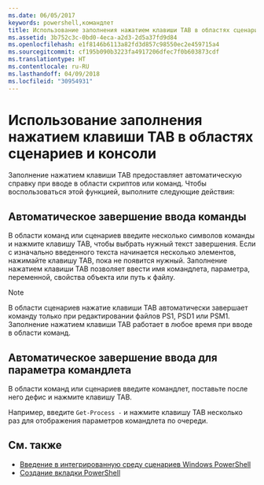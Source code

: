```yaml
---
ms.date: 06/05/2017
keywords: powershell,командлет
title: Использование заполнения нажатием клавиши TAB в областях сценариев и консоли
ms.assetid: 3b752c3c-0bd0-4eca-a2d3-2d5a37fd9d84
ms.openlocfilehash: e1f8146b6113a82fd3d857c98550ec2e459715a4
ms.sourcegitcommit: cf195b090b3223fa4917206dfec7f0b603873cdf
ms.translationtype: HT
ms.contentlocale: ru-RU
ms.lasthandoff: 04/09/2018
ms.locfileid: "30954931"
---
```

# <a name="how-to-use-tab-completion-in-the-script-pane-and-console-pane"></a>Использование заполнения нажатием клавиши TAB в областях сценариев и консоли

Заполнение нажатием клавиши TAB предоставляет автоматическую справку при вводе в области скриптов или команд. Чтобы воспользоваться этой функцией, выполните следующие действия:

## <a name="to-automatically-complete-a-command-entry"></a>Автоматическое завершение ввода команды

В области команд или сценариев введите несколько символов команды и нажмите клавишу TAB, чтобы выбрать нужный текст завершения. Если с изначально введенного текста начинается несколько элементов, нажимайте клавишу TAB, пока не появится нужный. Заполнение нажатием клавиши TAB позволяет ввести имя командлета, параметра, переменной, свойства объекта или путь к файлу.

> [!NOTE]
> В области сценариев нажатие клавиши TAB автоматически завершает команду только при редактировании файлов PS1, PSD1 или PSM1. Заполнение нажатием клавиши TAB работает в любое время при вводе в области команд.

## <a name="to-automatically-complete-a-cmdlet-parameter-entry"></a>Автоматическое завершение ввода для параметра командлета

В области команд или сценариев введите командлет, поставьте после него дефис и нажмите клавишу TAB.

Например, введите `Get-Process -` и нажмите клавишу TAB несколько раз для отображения параметров командлета по очереди.

## <a name="see-also"></a>См. также

- [Введение в интегрированную среду сценариев Windows PowerShell](Introducing-the-Windows-PowerShell-ISE.md)
- [Создание вкладки PowerShell](How-to-Create-a-PowerShell-Tab-in-Windows-PowerShell-ISE.md)